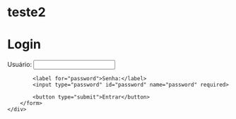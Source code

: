 # teste2
<!DOCTYPE html>
<html lang="en">
<head>
    <meta charset="UTF-8">
    <meta name="viewport" content="width=device-width, initial-scale=1.0">
    <link rel="stylesheet" href="styles.css">
    <title>Tela de Login</title>
</head>
<body>
    <div class="login-container">
        <h1>Login</h1>
        <form action="login.php" method="post">
            <label for="username">Usuário:</label>
            <input type="text" id="username" name="username" required>
            
            <label for="password">Senha:</label>
            <input type="password" id="password" name="password" required>
            
            <button type="submit">Entrar</button>
        </form>
    </div>
</body>
</html>
